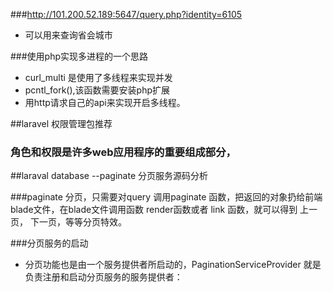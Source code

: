 ###http://101.200.52.189:5647/query.php?identity=6105
 * 可以用来查询省会城市

###使用php实现多进程的一个思路

* curl_multi 是使用了多线程来实现并发
* pcntl_fork(),该函数需要安装php扩展
* 用http请求自己的api来实现开启多线程。

##laravel 权限管理包推荐
### 角色和权限是许多web应用程序的重要组成部分，


##laraval database --paginate 分页服务源码分析

###paginate 分页，只需要对query 调用paginate 函数，把返回的对象扔给前端blade文件，在blade文件调用函数 render函数或者 link 函数，就可以得到 上一页， 下一页，等等分页特效。

###分页服务的启动
* 分页功能也是由一个服务提供者所启动的，PaginationServiceProvider 就是负责注册和启动分页服务的服务提供者：

 